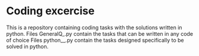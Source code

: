 # Coding excercise
This is a repository containing coding tasks with the solutions written in python.
Files GeneralQ_.py contain the tasks that can be written in any code of choice
Files python__.py contain the tasks designed specifically to be solved in python.
